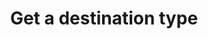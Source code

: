 ---
# -------------------------- #
#      ENDPOINT DETAILS      #
# -------------------------- #

product-type: "connect"
content-type: "api-endpoint"
endpoint: "destination-types"
key: "get-a-destination-type"
version: "4"


# -------------------------- #
#       METHOD DETAILS       #
# -------------------------- #

title: "Get a destination type"
method: "get"
short-url: |
  /v{{ endpoint.version }}{{ object.endpoint-url }}/{destination_type}
full-url: |
  {{ api.base-url }}{{ endpoint.short-url | flatify }}
short: |
  {{ api.core-objects.destination-types.get.short }}
description: |
  {{ api.core-objects.destination-types.get.description | flatify }}

  Refer to the [Destination and source API availability reference]({{ link.connect.guides.connection-reference | prepend: site.baseurl | append: "#destinations-api-availability" }}) for info on the destinations that are available in the API.


# -------------------------- #
#       METHOD ARGUMENTS     #
# -------------------------- #

arguments:
  - name: "destination_type"
    required: true
    type: "string"
    description: |
      {{ connect.common.attributes.type-argument | replace: "[TYPE]","destination" | replace: "[TYPE-1]","s3" | replace: "[TYPE-2]","redshift" }}
    example-value:
      "snowflake"


# -------------------------- #
#           RETURNS          #
# -------------------------- #

returns: |
  If successful, the API will return a status of <code class="api success">200 OK</code> and a [Destination Report Card object]({{ api.data-structures.report-cards.destination.section }}) corresponding to `type`.


# ------------------------------ #
#   EXAMPLE REQUEST & RESPONSES  #
# ------------------------------ #

examples:
  - type: "Request"
    header: "{{ site.data.connect.request-headers.get | flatify }}"
    request-url: |
      {% assign right-bracket = "}" %}{{ endpoint.short-url | flatify | remove: right-bracket | replace:"{destination_type","redshift" | strip_newlines }}
    code: ""

  - type: "Response"
    code: |
      {
        "type": "redshift",
        "current_step": 1,
        "current_step_type": "form",
        "steps": [
          {
            "type": "form",
            "properties": [
              {
                "name": "database",
                "is_required": true,
                "is_credential": false,
                "system_provided": false,
                "property_type": "user_provided",
                "json_schema": {
                  "type": "string"
                },
                "provided": false
              },
              {
                "name": "encryption_host",
                "is_required": false,
                "is_credential": false,
                "system_provided": false,
                "property_type": "user_provided",
                "json_schema": {
                  "anyOf": [
                    {
                      "type": "string",
                      "format": "ipv4"
                    },
                    {
                      "type": "string",
                      "format": "ipv6"
                    },
                    {
                      "type": "string",
                      "format": "hostname"
                    }
                  ]
                },
                "provided": false
              },
              {
                "name": "encryption_port",
                "is_required": false,
                "is_credential": false,
                "system_provided": false,
                "property_type": "user_provided",
                "json_schema": {
                  "type": "string",
                  "pattern": "^\\d+$"
                },
                "provided": false
              },
              {
                "name": "encryption_type",
                "is_required": true,
                "is_credential": false,
                "system_provided": false,
                "property_type": "user_provided",
                "json_schema": {
                  "type": "string",
                  "pattern": "^(ssh|none)$"
                },
                "provided": false
              },
              {
                "name": "encryption_username",
                "is_required": false,
                "is_credential": false,
                "system_provided": false,
                "property_type": "user_provided",
                "json_schema": {
                  "type": "string"
                },
                "provided": false
              },
              {
                "name": "host",
                "is_required": true,
                "is_credential": false,
                "system_provided": false,
                "property_type": "user_provided",
                "json_schema": {
                  "anyOf": [
                    {
                      "type": "string",
                      "format": "ipv4"
                    },
                    {
                      "type": "string",
                      "format": "ipv6"
                    },
                    {
                      "type": "string",
                      "format": "hostname"
                    }
                  ]
                },
                "provided": false
              },
              {
                "name": "password",
                "is_required": true,
                "is_credential": true,
                "system_provided": false,
                "property_type": "user_provided",
                "json_schema": {
                  "type": "string"
                },
                "provided": false
              },
              {
                "name": "port",
                "is_required": true,
                "is_credential": false,
                "system_provided": false,
                "property_type": "user_provided",
                "json_schema": {
                  "type": "string",
                  "pattern": "^\\d+$"
                },
                "provided": false
              },
              {
                "name": "username",
                "is_required": true,
                "is_credential": false,
                "system_provided": false,
                "property_type": "user_provided",
                "json_schema": {
                  "type": "string"
                },
                "provided": false
              }
            ]
          },
          {
            "type": "fully_configured",
            "properties": []
          }
        ],
        "details": {
          "pricing_tier": "standard",
          "pipeline_state": "released",
          "protocol": "redshift",
          "access": true
        }
      }
---